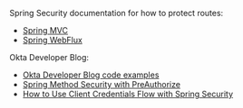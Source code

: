 Spring Security documentation for how to protect routes:

* [Spring MVC](https://docs.spring.io/spring-security/reference/servlet/authorization/authorize-http-requests.html)
* [Spring WebFlux](https://docs.spring.io/spring-security/reference/reactive/authorization/authorize-http-requests.html)

Okta Developer Blog:

* [Okta Developer Blog code examples](https://github.com/oktadev?q=spring-boot&type=all&language=&sort=stargazers)
* [Spring Method Security with PreAuthorize](https://developer.okta.com/blog/2019/06/20/spring-preauthorize)
* [How to Use Client Credentials Flow with Spring Security](https://developer.okta.com/blog/2021/05/05/client-credentials-spring-security)
